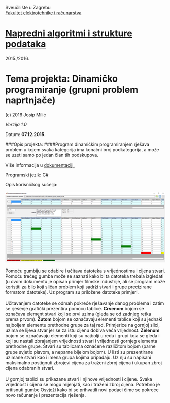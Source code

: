 Sveučilište u Zagrebu<br>
<a href="http://www.fer.unizg.hr">Fakultet elektrotehnike i računarstva</a>

# <a href="http://www.fer.unizg.hr/predmet/nasp">Napredni algoritmi i strukture podataka</a>

2015./2016.

# Tema projekta: Dinamičko programiranje (grupni problem naprtnjače)


(c) 2016 Josip Milić

*Verzija 1.0*

Datum: **07.12.2015.**<br>

###Opis projekta:
####Program dinamičkim programiranjem rješava problem u kojem svaka kategorija ima konačni broj podkategorija, a može se uzeti samo po jedan član tih podskupova.

Više informacija u <a href="https://github.com/josip-milic/NASP-knapsack-group/blob/master/NASP_LAB2_dinamicko_programiranje_0036456339">dokumentaciji.</a>

Programski jezik: C#

Opis korisničkog sučelja:

<img src="https://github.com/josip-milic/NASP-knapsack-group/blob/master/Slike/nasp_lab2_gui.png"></img>

Pomoću gumbiju se odabire i učitava datoteka s vrijednostima i cijena stvari.
Pomoću trećeg gumba može se saznati kako bi ta datoteka trebala izgledati (u
ovom dokumentu je opisan primjer filmske industrije, ali se program može koristiti
za bilo koji sličan problem koji sadrži stvari i grupe precizirane formatom
datoteke). Uz program su priložene datoteke primjeri.<br/><br/>
Učitavanjem datoteke se odmah pokreće rješavanje danog problema i zatim se
rješenje grafički prezentira pomoću tablice. <b>Crvenom</b> bojom se označava
element stvari koji se prvi uzima (gleda se od zadnjeg retka prema prvom). <b>Žutom</b>
bojom se označavaju elementi tablice koji su jednaki najboljem elementu
prethodne grupe za taj red. Primjerice na gornjoj slici, uzima se lijeva stvar jer se
za istu cijenu dobiva veća vrijednost. <b>Zelenom</b> bojom se označavaju elementi koji
su najbolji u redu i grupi koja se gleda i koji su nastali zbrajanjem vrijednosti stvari
i vrijednosti gornjeg elementa prethodne grupe. Stvari su tablicama označene
različitom bojom (parne grupe svjetlo plavom, a neparne bijelom bojom).
U listi su prezentirane uzimane stvari kao i imena grupa kojima pripadaju. Uz nju
su napisani maksimalno postignuti zbrojevi cijena za traženi zbroj cijena i ukupan
zbroj cijena odabranih stvari.<br/><br/>
U gornjoj tablici su prikazane stvari i njihove vrijednosti i cijene. Svaka vrijednost
i cijena se mogu mijenjati, kao i traženi zbroj cijena. Potrebno je pritisnuti gumbe
Osvježi kako bi se prihvatili novi podaci čime se pokreće novo računanje i
prezentacija rješenja.

